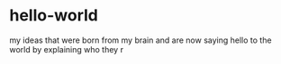 # hello-world
my ideas that were born from my brain and are now saying hello to the world by explaining who they r
